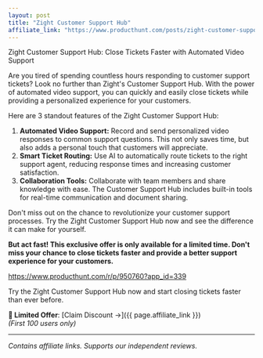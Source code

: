 ```yaml
---
layout: post
title: "Zight Customer Support Hub"
affiliate_link: "https://www.producthunt.com/posts/zight-customer-support-hub?ref=autoverse&utm_source=autoverse"
---
```


Zight Customer Support Hub: Close Tickets Faster with Automated Video Support

Are you tired of spending countless hours responding to customer support tickets? Look no further than Zight's Customer Support Hub. With the power of automated video support, you can quickly and easily close tickets while providing a personalized experience for your customers.

Here are 3 standout features of the Zight Customer Support Hub:

1. **Automated Video Support:** Record and send personalized video responses to common support questions. This not only saves time, but also adds a personal touch that customers will appreciate.
2. **Smart Ticket Routing:** Use AI to automatically route tickets to the right support agent, reducing response times and increasing customer satisfaction.
3. **Collaboration Tools:** Collaborate with team members and share knowledge with ease. The Customer Support Hub includes built-in tools for real-time communication and document sharing.

Don't miss out on the chance to revolutionize your customer support processes. Try the Zight Customer Support Hub now and see the difference it can make for yourself.

**But act fast! This exclusive offer is only available for a limited time. Don't miss your chance to close tickets faster and provide a better support experience for your customers.**

<https://www.producthunt.com/r/p/950760?app_id=339>

Try the Zight Customer Support Hub now and start closing tickets faster than ever before.

**🚨 Limited Offer**: [Claim Discount →]({{ page.affiliate_link }})  
*(First 100 users only)*  

---

*Contains affiliate links. Supports our independent reviews.*

